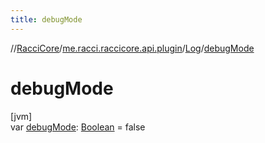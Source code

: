 ```yaml
---
title: debugMode
---
```

//[RacciCore](../../../index.html)/[me.racci.raccicore.api.plugin](../index.html)/[Log](index.html)/[debugMode](debug-mode.html)



# debugMode



[jvm]\
var [debugMode](debug-mode.html): [Boolean](https://kotlinlang.org/api/latest/jvm/stdlib/kotlin/-boolean/index.html) = false




